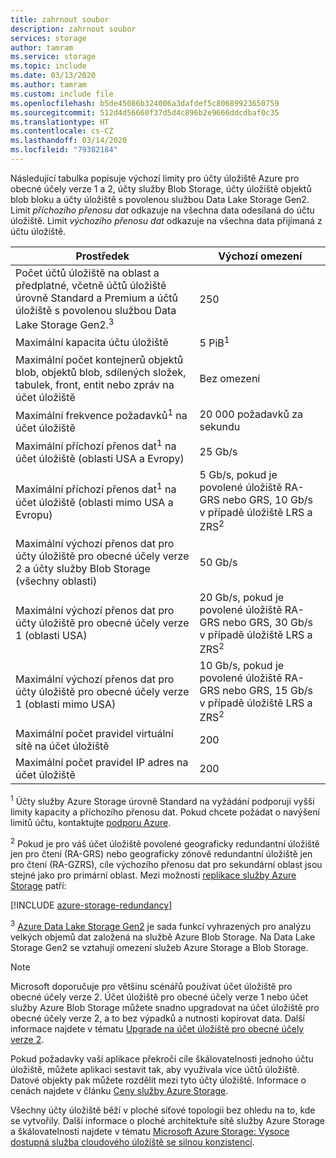 ```yaml
---
title: zahrnout soubor
description: zahrnout soubor
services: storage
author: tamram
ms.service: storage
ms.topic: include
ms.date: 03/13/2020
ms.author: tamram
ms.custom: include file
ms.openlocfilehash: b5de45086b324006a3dafdef5c80689923650759
ms.sourcegitcommit: 512d4d56660f37d5d4c896b2e9666ddcdbaf0c35
ms.translationtype: HT
ms.contentlocale: cs-CZ
ms.lasthandoff: 03/14/2020
ms.locfileid: "79382184"
---
```

Následující tabulka popisuje výchozí limity pro účty úložiště Azure pro obecné účely verze 1 a 2, účty služby Blob Storage, účty úložiště objektů blob bloku a účty úložiště s povolenou službou Data Lake Storage Gen2. Limit *příchozího přenosu dat* odkazuje na všechna data odesílaná do účtu úložiště. Limit *výchozího přenosu dat* odkazuje na všechna data přijímaná z účtu úložiště.

| Prostředek | Výchozí omezení |
| --- | --- |
| Počet účtů úložiště na oblast a předplatné, včetně účtů úložiště úrovně Standard a Premium a účtů úložiště s povolenou službou Data Lake Storage Gen2.<sup>3</sup> | 250 |
| Maximální kapacita účtu úložiště | 5 PiB<sup>1</sup>|
| Maximální počet kontejnerů objektů blob, objektů blob, sdílených složek, tabulek, front, entit nebo zpráv na účet úložiště | Bez omezení |
| Maximální frekvence požadavků<sup>1</sup> na účet úložiště | 20 000 požadavků za sekundu |
| Maximální příchozí přenos dat<sup>1</sup> na účet úložiště (oblasti USA a Evropy) | 25 Gb/s |
| Maximální příchozí přenos dat<sup>1</sup> na účet úložiště (oblasti mimo USA a Evropu) | 5 Gb/s, pokud je povolené úložiště RA-GRS nebo GRS, 10 Gb/s v případě úložiště LRS a ZRS<sup>2</sup> |
| Maximální výchozí přenos dat pro účty úložiště pro obecné účely verze 2 a účty služby Blob Storage (všechny oblasti) | 50 Gb/s |
| Maximální výchozí přenos dat pro účty úložiště pro obecné účely verze 1 (oblasti USA) | 20 Gb/s, pokud je povolené úložiště RA-GRS nebo GRS, 30 Gb/s v případě úložiště LRS a ZRS<sup>2</sup> |
| Maximální výchozí přenos dat pro účty úložiště pro obecné účely verze 1 (oblasti mimo USA) | 10 Gb/s, pokud je povolené úložiště RA-GRS nebo GRS, 15 Gb/s v případě úložiště LRS a ZRS<sup>2</sup> |
| Maximální počet pravidel virtuální sítě na účet úložiště | 200 |
| Maximální počet pravidel IP adres na účet úložiště | 200 |

<sup>1</sup> Účty služby Azure Storage úrovně Standard na vyžádání podporují vyšší limity kapacity a příchozího přenosu dat. Pokud chcete požádat o navýšení limitů účtu, kontaktujte [podporu Azure](https://azure.microsoft.com/support/faq/).

<sup>2</sup> Pokud je pro váš účet úložiště povolené geograficky redundantní úložiště jen pro čtení (RA-GRS) nebo geograficky zónově redundantní úložiště jen pro čtení (RA-GZRS), cíle výchozího přenosu dat pro sekundární oblast jsou stejné jako pro primární oblast. Mezi možnosti [replikace služby Azure Storage](https://docs.microsoft.com/azure/storage/common/storage-redundancy) patří:

[!INCLUDE [azure-storage-redundancy](azure-storage-redundancy.md)]

<sup>3</sup> [Azure Data Lake Storage Gen2](../articles/storage/blobs/data-lake-storage-introduction.md) je sada funkcí vyhrazených pro analýzu velkých objemů dat založená na službě Azure Blob Storage. Na Data Lake Storage Gen2 se vztahují omezení služeb Azure Storage a Blob Storage.

> [!NOTE]
> Microsoft doporučuje pro většinu scénářů používat účet úložiště pro obecné účely verze 2. Účet úložiště pro obecné účely verze 1 nebo účet služby Azure Blob Storage můžete snadno upgradovat na účet úložiště pro obecné účely verze 2, a to bez výpadků a nutnosti kopírovat data. Další informace najdete v tématu [Upgrade na účet úložiště pro obecné účely verze 2](../articles/storage/common/storage-account-upgrade.md).

Pokud požadavky vaší aplikace překročí cíle škálovatelnosti jednoho účtu úložiště, můžete aplikaci sestavit tak, aby využívala více účtů úložiště. Datové objekty pak můžete rozdělit mezi tyto účty úložiště. Informace o cenách najdete v článku [Ceny služby Azure Storage](https://azure.microsoft.com/pricing/details/storage/).

Všechny účty úložiště běží v ploché síťové topologii bez ohledu na to, kde se vytvořily. Další informace o ploché architektuře sítě služby Azure Storage a škálovatelnosti najdete v tématu [Microsoft Azure Storage: Vysoce dostupná služba cloudového úložiště se silnou konzistencí](https://docs.microsoft.com/archive/blogs/hanuk/windows-azures-flat-network-storage-to-enable-higher-scalability-targets). 
